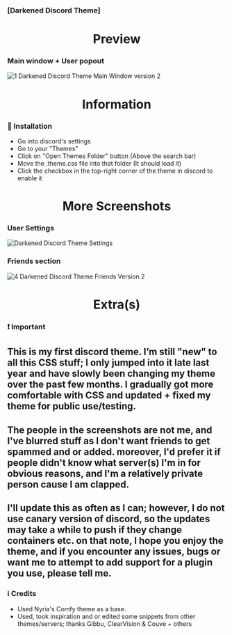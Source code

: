 ### [Darkened Discord Theme]

<h1 align="center">Preview</h1>

### Main window + User popout
![1  Darkened Discord Theme Main Window version 2](https://user-images.githubusercontent.com/78914154/153709162-5027c090-6774-47f4-9c46-52ef4895675c.png)

<h1 align="center">Information</h1>

### 📌 Installation
- Go into discord's settings
- Go to your "Themes"
- Click on "Open Themes Folder" button (Above the search bar)
- Move the .theme.css file into that folder (It should load it)
- Click the checkbox in the top-right corner of the theme in discord to enable it

<h1 align="center">More Screenshots</h1>

### User Settings
![Darkened Discord Theme Settings](https://user-images.githubusercontent.com/78914154/153611286-5dda1a70-9f60-4234-ac53-cfb0f6e98d7a.png)
### Friends section
![4  Darkened Discord Theme Friends Version 2](https://user-images.githubusercontent.com/78914154/153709178-a850baeb-9fbb-4168-929b-3ae5755fa61b.png)

<h1 align="center">Extra(s)</h1>

### ❗ Important
This is my first discord theme. I’m still "new" to all this CSS stuff; I only jumped into it late last year and have slowly been changing my theme over the past few months. I gradually got more comfortable with CSS and updated + fixed my theme for public use/testing.
---
The people in the screenshots are not me, and I've blurred stuff as I don't want friends to get spammed and or added. moreover, I'd prefer it if people didn't know what server(s) I'm in for obvious reasons, and I'm a relatively private person cause I am clapped.
---
I'll update this as often as I can; however, I do not use canary version of discord, so the updates may take a while to push if they change containers etc. on that note, I hope you enjoy the theme, and if you encounter any issues, bugs or want me to attempt to add support for a plugin you use, please tell me.
---

### ℹ️ Credits
* Used Nyria's Comfy theme as a base.
* Used, took inspiration and or edited some snippets from other themes/servers; thanks Gibbu, ClearVision & Couve + others
